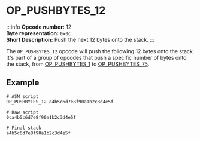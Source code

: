 # OP_PUSHBYTES_12
:::info
**Opcode number:** 12  
**Byte representation:** `0x0c`  
**Short Description:** Push the next 12 bytes onto the stack. 
:::

The `OP_PUSHBYTES_12` opcode will push the following 12 bytes onto the stack. It's part of a group of opcodes that push a specific number of bytes onto the stack, from [OP_PUSHBYTES_1](./OP_PUSHBYTES_1.md) to [OP_PUSHBYTES_75](./OP_PUSHBYTES_75.md).

## Example
```shell
# ASM script
OP_PUSHBYTES_12 a4b5c6d7e8f90a1b2c3d4e5f

# Raw script
0ca4b5c6d7e8f90a1b2c3d4e5f

# Final stack
a4b5c6d7e8f90a1b2c3d4e5f
```
